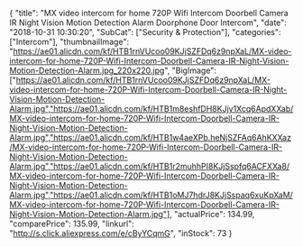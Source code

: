 {
	"title": "MX video intercom for home 720P Wifi Intercom Doorbell Camera IR Night Vision Motion Detection Alarm Doorphone Door Intercom",
	"date": "2018-10-31 10:30:20",
	"SubCat": ["Security & Protection"],
	"categories": ["Intercom"],
	"thumbnailImage": "https://ae01.alicdn.com/kf/HTB1rnVUcoo09KJjSZFDq6z9npXaL/MX-video-intercom-for-home-720P-Wifi-Intercom-Doorbell-Camera-IR-Night-Vision-Motion-Detection-Alarm.jpg_220x220.jpg",
	"BigImage": ["https://ae01.alicdn.com/kf/HTB1rnVUcoo09KJjSZFDq6z9npXaL/MX-video-intercom-for-home-720P-Wifi-Intercom-Doorbell-Camera-IR-Night-Vision-Motion-Detection-Alarm.jpg","https://ae01.alicdn.com/kf/HTB1m8eshfDH8KJjy1Xcq6ApdXXab/MX-video-intercom-for-home-720P-Wifi-Intercom-Doorbell-Camera-IR-Night-Vision-Motion-Detection-Alarm.jpg","https://ae01.alicdn.com/kf/HTB1w4aeXPb.heNjSZFAq6AhKXXaz/MX-video-intercom-for-home-720P-Wifi-Intercom-Doorbell-Camera-IR-Night-Vision-Motion-Detection-Alarm.jpg","https://ae01.alicdn.com/kf/HTB1r2muhhPI8KJjSspfq6ACFXXa8/MX-video-intercom-for-home-720P-Wifi-Intercom-Doorbell-Camera-IR-Night-Vision-Motion-Detection-Alarm.jpg","https://ae01.alicdn.com/kf/HTB1oMJ7hdrJ8KJjSspaq6xuKpXaM/MX-video-intercom-for-home-720P-Wifi-Intercom-Doorbell-Camera-IR-Night-Vision-Motion-Detection-Alarm.jpg"],
	"actualPrice": 134.99,
	"comparePrice": 135.99,
	"linkurl": "http://s.click.aliexpress.com/e/cByYCqmG",
	"inStock": 73
}

